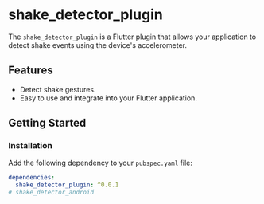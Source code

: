 # shake_detector_plugin

The `shake_detector_plugin` is a Flutter plugin that allows your application to detect shake events using the device's accelerometer.

## Features

- Detect shake gestures.
- Easy to use and integrate into your Flutter application.

## Getting Started

### Installation

Add the following dependency to your `pubspec.yaml` file:

```yaml
dependencies:
  shake_detector_plugin: ^0.0.1
# shake_detector_android
